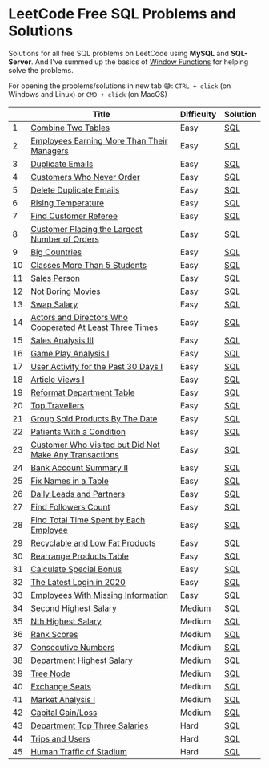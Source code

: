 # LeetCode Free SQL Problems and Solutions   
Solutions for all free SQL problems on LeetCode using **MySQL** and **SQL-Server**. And I've summed up the basics of [Window Functions](https://github.com/MoamenAlaa0/SQL_learning/tree/main/Window%20Functions%20Summary) for helping solve the problems.

For opening the problems/solutions in new tab :sweat_smile:: `CTRL + click` (on Windows and Linux) or `CMD + click` (on MacOS) 

|    | Title                                                      | Difficulty | Solution |
|----|------------------------------------------------------------|------------|----------|
| 1 | [Combine Two Tables](https://leetcode.com/problems/combine-two-tables/) | Easy |[SQL](https://github.com/MoamenAlaa0/SQL_learning/blob/main/Solutions/Combine%20Two%20Tables.sql) |
| 2 | [Employees Earning More Than Their Managers](https://leetcode.com/problems/employees-earning-more-than-their-managers/) | Easy |[SQL](https://github.com/MoamenAlaa0/SQL_learning/blob/main/Solutions/Employees%20Earning%20More%20Than%20Their%20Managers.sql)
| 3 | [Duplicate Emails](https://leetcode.com/problems/duplicate-emails/) | Easy |[SQL](https://github.com/MoamenAlaa0/SQL_learning/blob/main/Solutions/Duplicate%20Emails.sql)
| 4 | [Customers Who Never Order](https://leetcode.com/problems/customers-who-never-order/) | Easy |[SQL](https://github.com/MoamenAlaa0/SQL_learning/blob/main/Solutions/Customers%20Who%20Never%20Order.sql)
| 5 | [Delete Duplicate Emails](https://leetcode.com/problems/delete-duplicate-emails/) | Easy |[SQL](https://github.com/MoamenAlaa0/SQL_learning/blob/main/Solutions/Delete%20Duplicate%20Emails.sql)
| 6 | [Rising Temperature](https://leetcode.com/problems/rising-temperature/) | Easy |[SQL](https://github.com/MoamenAlaa0/SQL_learning/blob/main/Solutions/Rising%20Temperature.sql)
| 7 | [Find Customer Referee](https://leetcode.com/problems/find-customer-referee/) | Easy |[SQL](https://github.com/MoamenAlaa0/SQL_learning/blob/main/Solutions/Find%20Customer%20Referee.sql)
| 8 | [Customer Placing the Largest Number of Orders](https://leetcode.com/problems/customer-placing-the-largest-number-of-orders/) | Easy |[SQL](https://github.com/MoamenAlaa0/SQL_learning/blob/main/Solutions/Customer%20Placing%20the%20Largest%20Number%20of%20Orders.sql)
| 9 | [Big Countries](https://leetcode.com/problems/big-countries/) | Easy |[SQL](https://github.com/MoamenAlaa0/SQL_learning/blob/main/Solutions/Big%20Countries.sql)
| 10 | [Classes More Than 5 Students](https://leetcode.com/problems/classes-more-than-5-students/) | Easy |[SQL](https://github.com/MoamenAlaa0/SQL_learning/blob/main/Solutions/Classes%20More%20Than%205%20Students.sql)
| 11 | [Sales Person](https://leetcode.com/problems/sales-person/) | Easy |[SQL](https://github.com/MoamenAlaa0/SQL_learning/blob/main/Solutions/Sales%20Person.sql)
| 12 | [Not Boring Movies](https://leetcode.com/problems/not-boring-movies/) | Easy |[SQL](https://github.com/MoamenAlaa0/SQL_learning/blob/main/Solutions/Not%20Boring%20Movies.sql)
| 13 | [Swap Salary](https://leetcode.com/problems/swap-salary/) | Easy |[SQL](https://github.com/MoamenAlaa0/SQL_learning/blob/main/Solutions/Swap%20Salary.sql)
| 14 | [Actors and Directors Who Cooperated At Least Three Times](https://leetcode.com/problems/actors-and-directors-who-cooperated-at-least-three-times/) | Easy |[SQL](https://github.com/MoamenAlaa0/SQL_learning/blob/main/Solutions/Actors%20and%20Directors%20Who%20Cooperated%20At%20Least%20Three%20Times.sql)
| 15 | [Sales Analysis III](https://leetcode.com/problems/sales-analysis-iii/) | Easy |[SQL](https://github.com/MoamenAlaa0/SQL_learning/blob/main/Solutions/Sales%20Analysis%20III.sql)
| 16 | [Game Play Analysis I](https://leetcode.com/problems/game-play-analysis-i/) | Easy |[SQL](https://github.com/MoamenAlaa0/SQL_learning/blob/main/Solutions/Game%20Play%20Analysis%20I.sql)
| 17 | [User Activity for the Past 30 Days I](https://leetcode.com/problems/user-activity-for-the-past-30-days-i/) | Easy |[SQL](https://github.com/MoamenAlaa0/SQL_learning/blob/main/Solutions/User%20Activity%20for%20the%20Past%2030%20Days%20I.sql)
| 18 | [Article Views I](https://leetcode.com/problems/article-views-i/) | Easy |[SQL](https://github.com/MoamenAlaa0/SQL_learning/blob/main/Solutions/Article%20Views%20I.sql)
| 19 | [Reformat Department Table](https://leetcode.com/problems/reformat-department-table/) | Easy |[SQL](https://github.com/MoamenAlaa0/SQL_learning/blob/main/Solutions/Reformat%20Department%20Table.sql)
| 20 | [Top Travellers](https://leetcode.com/problems/top-travellers/) | Easy |[SQL](https://github.com/MoamenAlaa0/SQL_learning/blob/main/Solutions/Top%20Travellers.sql)
| 21 | [Group Sold Products By The Date](https://leetcode.com/problems/group-sold-products-by-the-date/) | Easy |[SQL](https://github.com/MoamenAlaa0/SQL_learning/blob/main/Solutions/Group%20Sold%20Products%20By%20The%20Date.sql)
| 22 | [Patients With a Condition](https://leetcode.com/problems/patients-with-a-condition/) | Easy |[SQL](https://github.com/MoamenAlaa0/SQL_learning/blob/main/Solutions/Patients%20With%20a%20Condition.sql)
| 23 | [Customer Who Visited but Did Not Make Any Transactions](https://leetcode.com/problems/customer-who-visited-but-did-not-make-any-transactions/) | Easy |[SQL](https://github.com/MoamenAlaa0/SQL_learning/blob/main/Solutions/Customer%20Who%20Visited%20but%20Did%20Not%20Make%20Any%20Transactions.sql)
| 24 | [Bank Account Summary II](https://leetcode.com/problems/bank-account-summary-ii/) | Easy |[SQL](https://github.com/MoamenAlaa0/SQL_learning/blob/main/Solutions/Bank%20Account%20Summary%20II.sql)
| 25 | [Fix Names in a Table](https://leetcode.com/problems/fix-names-in-a-table/) | Easy |[SQL](https://github.com/MoamenAlaa0/SQL_learning/blob/main/Solutions/Fix%20Names%20in%20a%20Table.sql)
| 26 | [Daily Leads and Partners](https://leetcode.com/problems/daily-leads-and-partners/) | Easy |[SQL](https://github.com/MoamenAlaa0/SQL_learning/blob/main/Solutions/Daily%20Leads%20and%20Partners.sql)
| 27 | [Find Followers Count](https://leetcode.com/problems/find-followers-count/) | Easy |[SQL](https://github.com/MoamenAlaa0/SQL_learning/blob/main/Solutions/Find%20Followers%20Count.sql)
| 28 | [Find Total Time Spent by Each Employee](https://leetcode.com/problems/find-total-time-spent-by-each-employee/) | Easy |[SQL](https://github.com/MoamenAlaa0/SQL_learning/blob/main/Solutions/Find%20Total%20Time%20Spent%20by%20Each%20Employee.sql)
| 29 | [Recyclable and Low Fat Products](https://leetcode.com/problems/recyclable-and-low-fat-products/) | Easy |[SQL](https://github.com/MoamenAlaa0/SQL_learning/blob/main/Solutions/Recyclable%20and%20Low%20Fat%20Products.sql)
| 30 | [Rearrange Products Table](https://leetcode.com/problems/rearrange-products-table/) | Easy |[SQL](https://github.com/MoamenAlaa0/SQL_learning/blob/main/Solutions/Rearrange%20Products%20Table.sql)
| 31 | [Calculate Special Bonus](https://leetcode.com/problems/calculate-special-bonus/) | Easy |[SQL](https://github.com/MoamenAlaa0/SQL_learning/blob/main/Solutions/Calculate%20Special%20Bonus.sql)
| 32 | [The Latest Login in 2020](https://leetcode.com/problems/the-latest-login-in-2020/) | Easy |[SQL](https://github.com/MoamenAlaa0/SQL_learning/blob/main/Solutions/The%20Latest%20Login%20in%202020.sql)
| 33 | [Employees With Missing Information](https://leetcode.com/problems/employees-with-missing-information/) | Easy |[SQL](https://github.com/MoamenAlaa0/SQL_learning/blob/main/Solutions/Employees%20With%20Missing%20Information.sql)
| 34 | [Second Highest Salary](https://leetcode.com/problems/second-highest-salary/) | Medium |[SQL](https://github.com/MoamenAlaa0/SQL_learning/blob/main/Solutions/Second%20Highest%20Salary.sql)
| 35 | [Nth Highest Salary](https://leetcode.com/problems/nth-highest-salary/) | Medium |[SQL](https://github.com/MoamenAlaa0/SQL_learning/blob/main/Solutions/Nth%20Highest%20Salary.sql)
| 36 | [Rank Scores](https://leetcode.com/problems/rank-scores/) | Medium |[SQL](https://github.com/MoamenAlaa0/SQL_learning/blob/main/Solutions/Rank%20Scores.sql)
| 37 | [Consecutive Numbers](https://leetcode.com/problems/consecutive-numbers/) | Medium |[SQL](https://github.com/MoamenAlaa0/SQL_learning/blob/main/Solutions/Consecutive%20Numbers.sql)
| 38 | [Department Highest Salary](https://leetcode.com/problems/department-highest-salary/) | Medium |[SQL](https://github.com/MoamenAlaa0/SQL_learning/blob/main/Solutions/Department%20Highest%20Salary.sql)
| 39 | [Tree Node](https://leetcode.com/problems/tree-node/) | Medium |[SQL](https://github.com/MoamenAlaa0/SQL_learning/blob/main/Solutions/Tree%20Node.sql)
| 40 | [Exchange Seats](https://leetcode.com/problems/exchange-seats/) | Medium |[SQL](https://github.com/MoamenAlaa0/SQL_learning/blob/main/Solutions/Exchange%20Seats.sql)
| 41 | [Market Analysis I](https://leetcode.com/problems/market-analysis-i/) | Medium |[SQL](https://github.com/MoamenAlaa0/SQL_learning/blob/main/Solutions/Market%20Analysis%20I.sql)
| 42 | [Capital Gain/Loss](https://leetcode.com/problems/capital-gainloss/) | Medium |[SQL](https://github.com/MoamenAlaa0/SQL_learning/blob/main/Solutions/Capital%20Gain/Loss.sql)
| 43 | [Department Top Three Salaries](https://leetcode.com/problems/department-top-three-salaries/) | Hard |[SQL](https://github.com/MoamenAlaa0/SQL_learning/blob/main/Solutions/Department%20Top%20Three%20Salaries.sql)
| 44 | [Trips and Users](https://leetcode.com/problems/trips-and-users/) | Hard |[SQL](https://github.com/MoamenAlaa0/SQL_learning/blob/main/Solutions/Trips%20and%20Users.sql)
| 45 | [Human Traffic of Stadium](https://leetcode.com/problems/human-traffic-of-stadium/) | Hard |[SQL](https://github.com/MoamenAlaa0/SQL_learning/blob/main/Solutions/Human%20Traffic%20of%20Stadium.sql)
